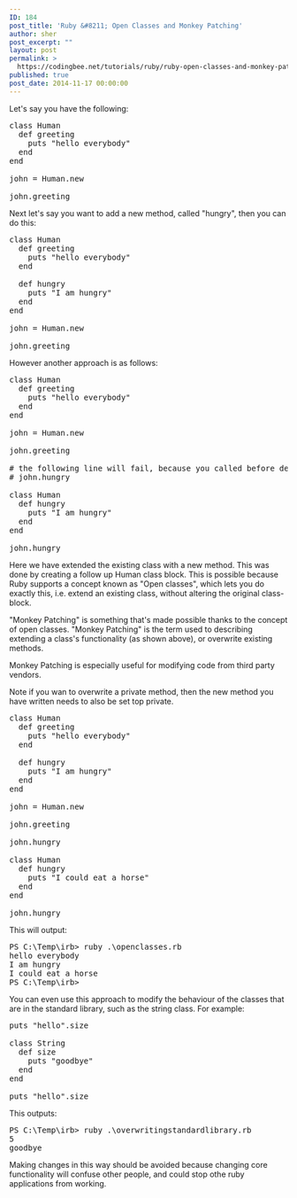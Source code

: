 ```yaml
---
ID: 184
post_title: 'Ruby &#8211; Open Classes and Monkey Patching'
author: sher
post_excerpt: ""
layout: post
permalink: >
  https://codingbee.net/tutorials/ruby/ruby-open-classes-and-monkey-patching
published: true
post_date: 2014-11-17 00:00:00
---
```

Let's say you have the following:

<pre>
class Human
  def greeting 
    puts "hello everybody"
  end
end

john = Human.new

john.greeting
</pre>

Next let's say you want to add a new method, called "hungry", then you can do this:


<pre>
class Human
  def greeting 
    puts "hello everybody"
  end

  def hungry 
    puts "I am hungry"
  end
end

john = Human.new

john.greeting
</pre>

However another approach is as follows:

<pre>
class Human
  def greeting 
    puts "hello everybody"
  end
end

john = Human.new

john.greeting

# the following line will fail, because you called before defining the "hungry" method. 
# john.hungry

class Human
  def hungry 
    puts "I am hungry"
  end
end

john.hungry
</pre>

Here we have extended the existing class with a new method. This was done by creating a follow up Human class block. This is possible because Ruby supports a concept known as "Open classes", which lets you do exactly this, i.e. extend an existing class, without altering the original class-block. 

"Monkey Patching" is something that's made possible thanks to the concept of open classes. "Monkey Patching" is the term used to describing extending a class's functionality (as shown above), or overwrite existing methods. 

Monkey Patching is especially useful for modifying code from third party vendors. 

Note if you wan to overwrite a private method, then the new method you have written needs to also be set top private. 

<pre>
class Human
  def greeting 
    puts "hello everybody"
  end
  
  def hungry 
    puts "I am hungry"
  end
end

john = Human.new

john.greeting

john.hungry

class Human
  def hungry 
    puts "I could eat a horse"
  end
end

john.hungry
</pre>

This will output:

<pre>
PS C:\Temp\irb> ruby .\openclasses.rb
hello everybody
I am hungry
I could eat a horse
PS C:\Temp\irb>
</pre>

You can even use this approach to modify the behaviour of the classes that are in the standard library, such as the string class.  For example:

<pre>
puts "hello".size

class String 
  def size
    puts "goodbye"
  end
end

puts "hello".size
</pre>

This outputs:

<pre>
PS C:\Temp\irb> ruby .\overwritingstandardlibrary.rb
5
goodbye
</pre>

Making changes in this way should be avoided because changing core functionality will confuse other people, and could stop othe ruby applications from working.